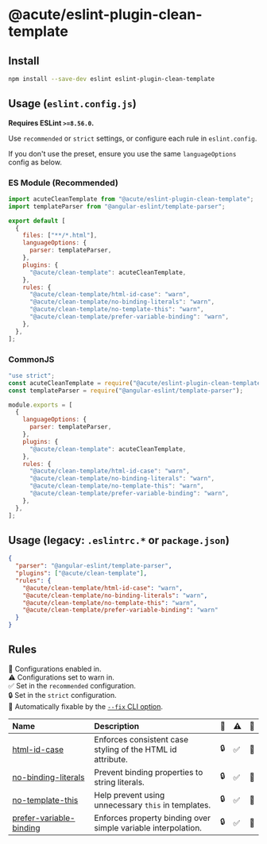 # @acute/eslint-plugin-clean-template

## Install

```sh
npm install --save-dev eslint eslint-plugin-clean-template
```

## Usage (`eslint.config.js`)

**Requires ESLint `>=8.56.0`.**

Use `recommended` or `strict` settings, or configure each rule in `eslint.config`.

If you don't use the preset, ensure you use the same `languageOptions` config as below.

### ES Module (Recommended)

```js
import acuteCleanTemplate from "@acute/eslint-plugin-clean-template";
import templateParser from "@angular-eslint/template-parser";

export default [
  {
    files: ["**/*.html"],
    languageOptions: {
      parser: templateParser,
    },
    plugins: {
      "@acute/clean-template": acuteCleanTemplate,
    },
    rules: {
      "@acute/clean-template/html-id-case": "warn",
      "@acute/clean-template/no-binding-literals": "warn",
      "@acute/clean-template/no-template-this": "warn",
      "@acute/clean-template/prefer-variable-binding": "warn",
    },
  },
];
```

### CommonJS

```js
"use strict";
const acuteCleanTemplate = require("@acute/eslint-plugin-clean-template");
const templateParser = require("@angular-eslint/template-parser");

module.exports = [
  {
    languageOptions: {
      parser: templateParser,
    },
    plugins: {
      "@acute/clean-template": acuteCleanTemplate,
    },
    rules: {
      "@acute/clean-template/html-id-case": "warn",
      "@acute/clean-template/no-binding-literals": "warn",
      "@acute/clean-template/no-template-this": "warn",
      "@acute/clean-template/prefer-variable-binding": "warn",
    },
  },
];
```

## Usage (legacy: `.eslintrc.*` or `package.json`)

```json
{
  "parser": "@angular-eslint/template-parser",
  "plugins": ["@acute/clean-template"],
  "rules": {
    "@acute/clean-template/html-id-case": "warn",
    "@acute/clean-template/no-binding-literals": "warn",
    "@acute/clean-template/no-template-this": "warn",
    "@acute/clean-template/prefer-variable-binding": "warn"
  }
}
```

## Rules

 <!-- begin auto-generated rules list -->

💼 Configurations enabled in.\
⚠️ Configurations set to warn in.\
✅ Set in the `recommended` configuration.\
🔒 Set in the `strict` configuration.\
🔧 Automatically fixable by the [`--fix` CLI option](https://eslint.org/docs/user-guide/command-line-interface#--fix).

| Name                                                             | Description                                                   | 💼  | ⚠️  | 🔧  |
| :--------------------------------------------------------------- | :------------------------------------------------------------ | :-- | :-- | :-- |
| [html-id-case](docs/rules/html-id-case.md)                       | Enforces consistent case styling of the HTML id attribute.    | 🔒  | ✅  | 🔧  |
| [no-binding-literals](docs/rules/no-binding-literals.md)         | Prevent binding properties to string literals.                | 🔒  | ✅  | 🔧  |
| [no-template-this](docs/rules/no-template-this.md)               | Help prevent using unnecessary `this` in templates.           | 🔒  | ✅  | 🔧  |
| [prefer-variable-binding](docs/rules/prefer-variable-binding.md) | Enforces property binding over simple variable interpolation. | 🔒  | ✅  | 🔧  |

<!-- end auto-generated rules list -->
